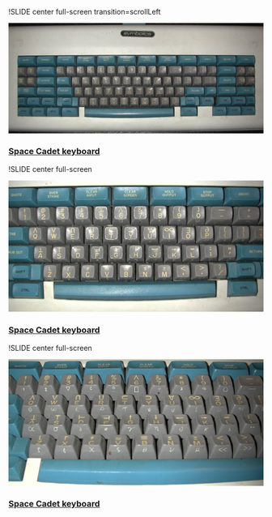 !SLIDE center full-screen transition=scrollLeft

![Space Cadet](sc1.jpg)

### [Space Cadet keyboard](http://world.std.com/~jdostale/kbd/SpaceCadet.html)

!SLIDE center full-screen

![Space Cadet](sc2.jpg)

### [Space Cadet keyboard](http://world.std.com/~jdostale/kbd/SpaceCadet.html)

!SLIDE center full-screen

![Space Cadet](sc3.jpg)

### [Space Cadet keyboard](http://world.std.com/~jdostale/kbd/SpaceCadet.html)
